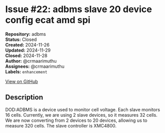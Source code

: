 # Issue #22: adbms slave 20 device config ecat amd spi

**Repository:** adbms  
**Status:** Closed  
**Created:** 2024-11-26  
**Updated:** 2024-11-29  
**Closed:** 2024-11-28  
**Author:** @crmaarimuthu  
**Assignees:** @crmaarimuthu  
**Labels:** `enhancement`  

[View on GitHub](https://github.com/Simtestlab/adbms/issues/22)

## Description

DOD:ADBMS is a device used to monitor cell voltage. Each slave monitors 16 cells. Currently, we are using 2 slave devices, so it measures 32 cells. We are now converting from 2 devices to 20 devices, allowing us to measure 320 cells. The slave controller is XMC4800.